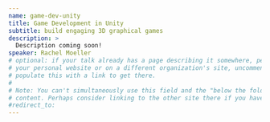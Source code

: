 ```yaml
---
name: game-dev-unity
title: Game Development in Unity
subtitle: build engaging 3D graphical games
description: >
  Description coming soon!
speaker: Rachel Moeller
# optional: if your talk already has a page describing it somewhere, perhaps on
# your personal website or on a different organization's site, uncomment and
# populate this with a link to get there.
#
# Note: You can't simultaneously use this field and the "below the fold"
# content. Perhaps consider linking to the other site there if you have to.
#redirect_to:
---
```

